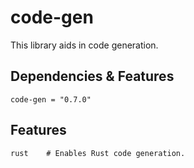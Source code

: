 # code-gen

This library aids in code generation.

## Dependencies & Features

    code-gen = "0.7.0"

## Features

    rust    # Enables Rust code generation.
